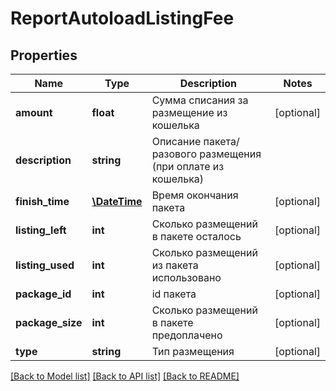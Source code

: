 # ReportAutoloadListingFee

## Properties
Name | Type | Description | Notes
------------ | ------------- | ------------- | -------------
**amount** | **float** | Сумма списания за размещение из кошелька | [optional] 
**description** | **string** | Описание пакета/разового размещения (при оплате из кошелька) | 
**finish_time** | [**\DateTime**](\DateTime.md) | Время окончания пакета | [optional] 
**listing_left** | **int** | Cколько размещений в пакете осталось | [optional] 
**listing_used** | **int** | Cколько размещений из пакета использовано | [optional] 
**package_id** | **int** | id пакета | [optional] 
**package_size** | **int** | Cколько размещений в пакете предоплачено | [optional] 
**type** | **string** | Тип размещения | [optional] 

[[Back to Model list]](../../README.md#documentation-for-models) [[Back to API list]](../../README.md#documentation-for-api-endpoints) [[Back to README]](../../README.md)

